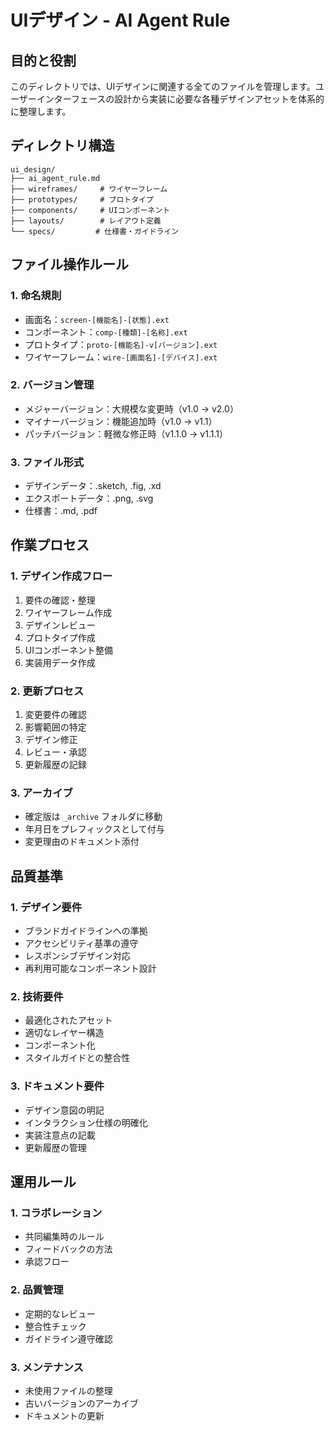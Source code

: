 # UIデザイン - AI Agent Rule

## 目的と役割
このディレクトリでは、UIデザインに関連する全てのファイルを管理します。ユーザーインターフェースの設計から実装に必要な各種デザインアセットを体系的に整理します。

## ディレクトリ構造
```
ui_design/
├── ai_agent_rule.md
├── wireframes/     # ワイヤーフレーム
├── prototypes/     # プロトタイプ
├── components/     # UIコンポーネント
├── layouts/        # レイアウト定義
└── specs/         # 仕様書・ガイドライン
```

## ファイル操作ルール

### 1. 命名規則
- 画面名：`screen-[機能名]-[状態].ext`
- コンポーネント：`comp-[種類]-[名称].ext`
- プロトタイプ：`proto-[機能名]-v[バージョン].ext`
- ワイヤーフレーム：`wire-[画面名]-[デバイス].ext`

### 2. バージョン管理
- メジャーバージョン：大規模な変更時（v1.0 → v2.0）
- マイナーバージョン：機能追加時（v1.0 → v1.1）
- パッチバージョン：軽微な修正時（v1.1.0 → v1.1.1）

### 3. ファイル形式
- デザインデータ：.sketch, .fig, .xd
- エクスポートデータ：.png, .svg
- 仕様書：.md, .pdf

## 作業プロセス

### 1. デザイン作成フロー
1. 要件の確認・整理
2. ワイヤーフレーム作成
3. デザインレビュー
4. プロトタイプ作成
5. UIコンポーネント整備
6. 実装用データ作成

### 2. 更新プロセス
1. 変更要件の確認
2. 影響範囲の特定
3. デザイン修正
4. レビュー・承認
5. 更新履歴の記録

### 3. アーカイブ
- 確定版は `_archive` フォルダに移動
- 年月日をプレフィックスとして付与
- 変更理由のドキュメント添付

## 品質基準

### 1. デザイン要件
- ブランドガイドラインへの準拠
- アクセシビリティ基準の遵守
- レスポンシブデザイン対応
- 再利用可能なコンポーネント設計

### 2. 技術要件
- 最適化されたアセット
- 適切なレイヤー構造
- コンポーネント化
- スタイルガイドとの整合性

### 3. ドキュメント要件
- デザイン意図の明記
- インタラクション仕様の明確化
- 実装注意点の記載
- 更新履歴の管理

## 運用ルール

### 1. コラボレーション
- 共同編集時のルール
- フィードバックの方法
- 承認フロー

### 2. 品質管理
- 定期的なレビュー
- 整合性チェック
- ガイドライン遵守確認

### 3. メンテナンス
- 未使用ファイルの整理
- 古いバージョンのアーカイブ
- ドキュメントの更新